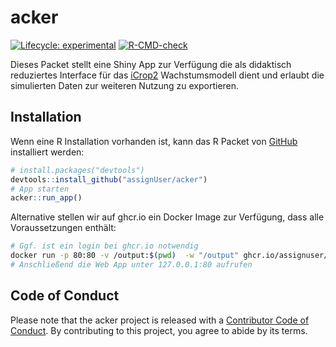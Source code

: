 
<!-- README.md is generated from README.Rmd. Please edit that file -->

# acker

<!-- badges: start -->

[![Lifecycle:
experimental](https://img.shields.io/badge/lifecycle-experimental-orange.svg)](https://lifecycle.r-lib.org/articles/stages.html#experimental)
[![R-CMD-check](https://github.com/assignUser/acker/actions/workflows/R-CMD-check.yaml/badge.svg)](https://github.com/assignUser/acker/actions/workflows/R-CMD-check.yaml)
<!-- badges: end -->

Dieses Packet stellt eine Shiny App zur Verfügung die als didaktisch
reduziertes Interface für das
[iCrop2](https://github.com/assignUser/icrop2r) Wachstumsmodell dient
und erlaubt die simulierten Daten zur weiteren Nutzung zu exportieren.

## Installation

Wenn eine R Installation vorhanden ist, kann das R Packet von
[GitHub](https://github.com/) installiert werden:

``` r
# install.packages("devtools")
devtools::install_github("assignUser/acker")
# App starten
acker::run_app()
```

Alternative stellen wir auf ghcr.io ein Docker Image zur Verfügung, dass
alle Voraussetzungen enthält:

``` bash
# Ggf. ist ein login bei ghcr.io notwendig
docker run -p 80:80 -v /output:$(pwd)  -w "/output" ghcr.io/assignuser/acker:latest
# Anschließend die Web App unter 127.0.0.1:80 aufrufen
```

## Code of Conduct

Please note that the acker project is released with a [Contributor Code
of
Conduct](https://contributor-covenant.org/version/2/1/CODE_OF_CONDUCT.html).
By contributing to this project, you agree to abide by its terms.
